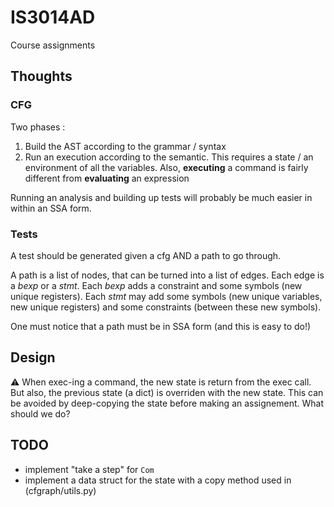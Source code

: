 # IS3014AD
Course assignments

## Thoughts

### CFG

Two phases :

1. Build the AST according to the grammar / syntax
1. Run an execution according to the semantic. This requires a state / an
   environment of all the variables. Also, **executing** a command is fairly
   different from **evaluating** an expression

Running an analysis and building up tests will probably be much easier in
within an SSA form.

### Tests

A test should be generated given a cfg AND a path to go through.

A path is a list of nodes, that can be turned into a list of edges. Each edge
is a *bexp* or a *stmt*. Each *bexp* adds a constraint and some symbols (new
unique registers). Each *stmt* may add some symbols (new unique variables, new
unique registers) and some constraints (between these new symbols).

One must notice that a path must be in SSA form (and this is easy to do!)

## Design

:warning:
When exec-ing a command, the new state is return from the exec call.
But also, the previous state (a dict) is overriden with the new state.
This can be avoided by deep-copying the state before making an assignement.
What should we do?

## TODO

- implement "take a step" for `Com`
- implement a data struct for the state with a copy method used in
  (cfgraph/utils.py)
